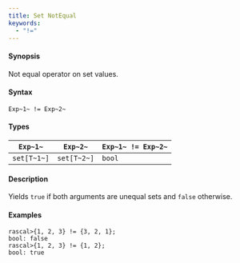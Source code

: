 ```yaml
---
title: Set NotEqual
keywords:
  - "!="
---
```


#### Synopsis

Not equal operator on set values.

#### Syntax

`Exp~1~ != Exp~2~`

#### Types


| `Exp~1~`    |  `Exp~2~`    | `Exp~1~ != Exp~2~`  |
| --- | --- | --- |
| `set[T~1~]` |  `set[T~2~]` | `bool`                |


#### Description

Yields `true` if both arguments are unequal sets and `false` otherwise.

#### Examples


```rascal-shell 
rascal>{1, 2, 3} != {3, 2, 1};
bool: false
rascal>{1, 2, 3} != {1, 2};
bool: true
```


